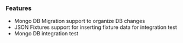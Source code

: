### Features
* Mongo DB Migration support to organize DB changes
* JSON Fixtures support for inserting fixture data for integration test
* Mongo DB integration test

